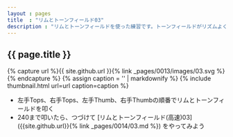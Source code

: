 ```yaml
---
layout : pages
title  : "リムとトーンフィールド03"
description : "リムとトーンフィールドを使った練習です。トーンフィールドがリズムよく、綺麗に鳴らせるように練習しましょう。"
---
```


## {{ page.title }}

{% capture url %}{{ site.github.url }}{% link _pages/0013/images/03.svg %}{% endcapture %}
{% assign caption = '' | markdownify %}
{% include thumbnail.html url=url caption=caption %}

* 左手Tops、右手Tops、左手Thumb、右手Thumbの順番でリムとトーンフィールドを叩く
* 240まで叩いたら、つづけて [リムとトーンフィールド(高速)03]({{site.github.url}}{% link _pages/0014/03.md %}) をやってみよう
